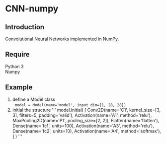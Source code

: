 # CNN-numpy
## Introduction
Convolutional Neural Networks implemented in NumPy.

## Require  
Python 3  
Numpy  

## Example
1. define a Model class  
`` 
model = Model(name='model', input_dim=[1, 28, 28])
``
2. initial the structure
'''
model.initial(
    [
        Conv2D(name='C1', kernel_size=[3, 3], filters=5, padding='valid'),
        Activation(name='A1', method='relu'),
        MaxPooling2D(name='P1', pooling_size=[2, 2]),
        Flatten(name='flatten'),
        Dense(name='fc1', units=100),
        Activation(name='A3', method='relu'),
        Dense(name='fc2', units=10),
        Activation(name='A4', method='softmax'),
    ]
)
'''
